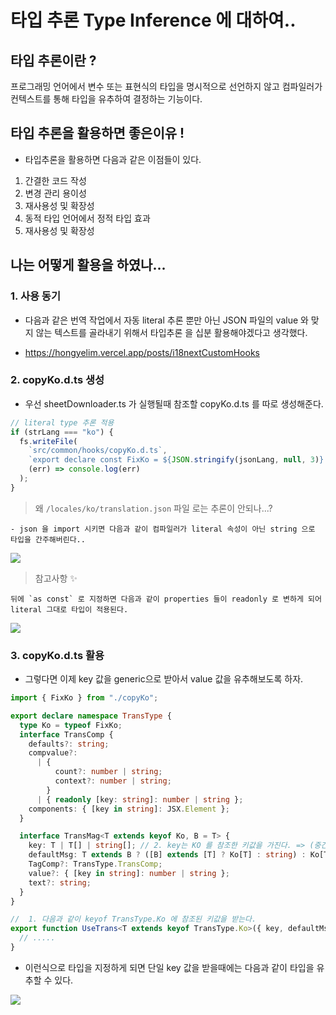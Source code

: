 # 타입 추론 Type Inference 에 대하여..

## 타입 추론이란 ?

프로그래밍 언어에서 변수 또는 표현식의 타입을 명시적으로 선언하지 않고 컴파일러가 컨텍스트를 통해 타입을 유추하여 결정하는 기능이다.

## 타입 추론을 활용하면 좋은이유 !

- 타입추론을 활용하면 다음과 같은 이점들이 있다.

1. 간결한 코드 작성
2. 변경 관리 용이성
3. 재사용성 및 확장성
4. 동적 타입 언어에서 정적 타입 효과
5. 재사용성 및 확장성

## 나는 어떻게 활용을 하였나...

### 1. 사용 동기

- 다음과 같은 번역 작업에서 자동 literal 추론 뿐만 아닌 JSON 파일의 value 와 맞지 않는 텍스트를 골라내기 위해서 타입추론 을 십분 활용해야겠다고 생각했다.

- https://hongyelim.vercel.app/posts/i18nextCustomHooks

### 2. copyKo.d.ts 생성

- 우선 sheetDownloader.ts 가 실행될때 참조할 copyKo.d.ts 를 따로 생성해준다.

```js
// literal type 추론 적용
if (strLang === "ko") {
  fs.writeFile(
    `src/common/hooks/copyKo.d.ts`,
    `export declare const FixKo = ${JSON.stringify(jsonLang, null, 3)} as const`,
    (err) => console.log(err)
  );
}
```

> 왜 `/locales/ko/translation.json` 파일 로는 추론이 안되나...?

    - json 을 import 시키면 다음과 같이 컴파일러가 literal 속성이 아닌 string 으로 타입을 간주해버린다..

<img src='./img/b_typeinfer01.png'>

> 참고사항 ✨

    뒤에 `as const` 로 지정하면 다음과 같이 properties 들이 readonly 로 변하게 되어 literal 그대로 타입이 적용된다.

  <img src='./img/b_typeinfer02.png'>

### 3. copyKo.d.ts 활용

- 그렇다면 이제 key 값을 generic으로 받아서 value 값을 유추해보도록 하자.

```ts
import { FixKo } from "./copyKo";

export declare namespace TransType {
  type Ko = typeof FixKo;
  interface TransComp {
    defaults?: string;
    compvalue?:
      | {
          count?: number | string;
          context?: number | string;
        }
      | { readonly [key: string]: number | string };
    components: { [key in string]: JSX.Element };
  }

  interface TransMag<T extends keyof Ko, B = T> {
    key: T | T[] | string[]; // 2. key는 KO 를 참조한 키값을 가진다. => (중간에 배열로 들어오는 상황 또한 고려)
    defaultMsg: T extends B ? ([B] extends [T] ? Ko[T] : string) : Ko[T]; // 3. [B] extends [T] 이부분은 key 가 T 인지 (T[] | string[]) 인가로 T의 타입을 유추하는 부분이다. - 분배법칙을 통해 배열인지 아닌지 구분점을 넣어놓음.
    TagComp?: TransType.TransComp;
    value?: { [key in string]: number | string };
    text?: string;
  }
}

//  1. 다음과 같이 keyof TransType.Ko 에 참조된 키값을 받는다.
export function UseTrans<T extends keyof TransType.Ko>({ key, defaultMsg, TagComp, value }: TransType.TransMag<T>) {
  // .....
}
```

- 이런식으로 타입을 지정하게 되면 단일 key 값을 받을때에는 다음과 같이 타입을 유추할 수 있다.

<img src='./img/b_typeinfer03.png'>
